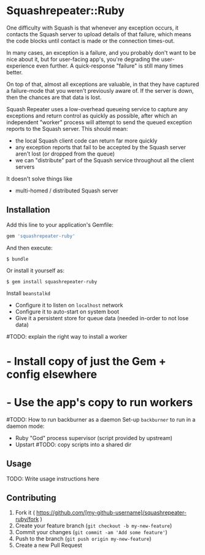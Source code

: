 # Squashrepeater::Ruby

One difficulty with Squash is that whenever any exception occurs, it contacts the
Squash server to upload details of that failure, which means the code blocks until
contact is made or the connection times-out.

In many cases, an exception is a failure, and you probably don't want to be nice
about it, but for user-facing app's, you're degrading the user-experience even
further.  A quick-response "failure" is still many times better.

On top of that, almost all exceptions are valuable, in that they have captured a
failure-mode that you weren't previously aware of.  If the server is down, then the
chances are that data is lost.

Squash Repeater uses a low-overhead queueing service to capture any exceptions and
return control as quickly as possible, after which an independent "worker" process
will attempt to send the queued exception reports to the Squash server.
This should mean:
- the local Squash client code can return far more quickly
- any exception reports that fail to be accepted by the Squash server aren't lost
  (or dropped from the queue)
- we can "distribute" part of the Squash service throughout all the client servers

It doesn't solve things like
- multi-homed / distributed Squash server

## Installation

Add this line to your application's Gemfile:

```ruby
gem 'squashrepeater-ruby'
```

And then execute:

    $ bundle

Or install it yourself as:

    $ gem install squashrepeater-ruby

Install `beanstalkd`

- Configure it to listen on `localhost` network
- Configure it to auto-start on system boot
- Give it a persistent store for queue data (needed in-order to not lose data)

#TODO: explain the right way to install a worker
#      - Install copy of just the Gem + config elsewhere
#      - Use the app's copy to run workers

#TODO: How to run backburner as a daemon
Set-up `backburner` to run in a daemon mode:

- Ruby "God" process supervisor (script provided by upstream)
- Upstart #TODO: copy scripts into a shared dir



## Usage

TODO: Write usage instructions here

## Contributing

1. Fork it ( https://github.com/[my-github-username]/squashrepeater-ruby/fork )
2. Create your feature branch (`git checkout -b my-new-feature`)
3. Commit your changes (`git commit -am 'Add some feature'`)
4. Push to the branch (`git push origin my-new-feature`)
5. Create a new Pull Request
